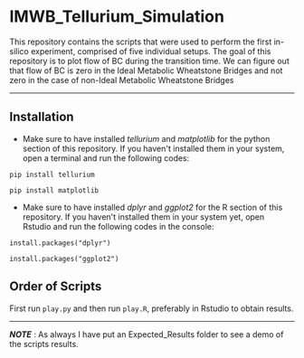 # IMWB_Tellurium_Simulation

This repository contains the scripts that were used to perform the first in-silico experiment, comprised of five individual setups. The goal of this repository is to plot flow of BC during the transition time. We can figure out that flow of BC is zero in the Ideal Metabolic Wheatstone Bridges and not zero in the case of non-Ideal Metabolic Wheatstone Bridges


-------------------------------------------------------------------------------------------------------------------------------------------------------------------------

## Installation

- Make sure to have installed *tellurium* and *matplotlib* for the python section of this repository.
If you haven't installed them in your system, open a terminal and run the following codes:

```pip install tellurium```

```pip install matplotlib```

- Make sure to have installed *dplyr* and *ggplot2* for the R section of this repository.
If you haven't installed them in your system yet, open Rstudio and run the following codes in the console:

```install.packages("dplyr")```

```install.packages("ggplot2")```


## Order of Scripts
First run `play.py` and then run `play.R`, preferably in Rstudio to obtain results. 

------------------------------------------------------------------------------------------------------------------------------------------------------------------------

***NOTE*** : As always I have put an Expected_Results folder to see a demo of the scripts results.
